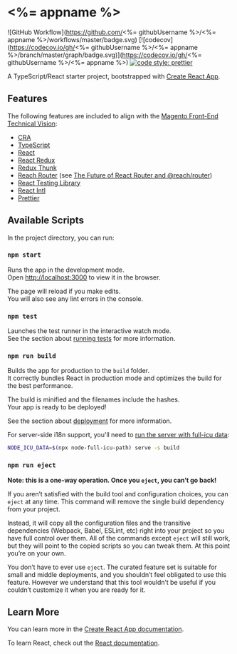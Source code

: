 # <%= appname %>

<!-- prettier-ignore-start -->
<!-- markdownlint-disable -->
![GitHub Workflow](https://github.com/<%= githubUsername %>/<%= appname
%>/workflows/master/badge.svg)
[![codecov](https://codecov.io/gh/<%= githubUsername %>/<%= appname
%>/branch/master/graph/badge.svg)](https://codecov.io/gh/<%= githubUsername
%>/<%= appname %>)
[![code style: prettier](https://img.shields.io/badge/code_style-prettier-ff69b4.svg)](https://github.com/prettier/prettier)
<!-- markdownlint-restore -->
<!-- prettier-ignore-end -->

A TypeScript/React starter project, bootstrapped with
[Create React App](https://github.com/facebook/create-react-app).

## Features

The following features are included to align with the
[Magento Front-End Technical Vision](https://github.com/magento/architecture/blob/master/design-documents/frontend/technical-vision.md#front-end-technical-vision):

- [CRA](https://facebook.github.io/create-react-app/)
- [TypeScript](http://www.typescriptlang.org/)
- [React](https://reactjs.org/)
- [React Redux](https://react-redux.js.org/)
- [Redux Thunk](https://github.com/reduxjs/redux-thunk#redux-thunk)
- [Reach Router](https://reach.tech/router) (see
  [The Future of React Router and @reach/router](https://reacttraining.com/blog/reach-react-router-future/))
- [React Testing Library](https://testing-library.com/docs/react-testing-library/intro)
- [React Intl](https://github.com/formatjs/react-intl#react-intl)
- [Prettier](https://prettier.io/)

## Available Scripts

In the project directory, you can run:

### `npm start`

Runs the app in the development mode.<br> Open
[http://localhost:3000](http://localhost:3000) to view it in the browser.

The page will reload if you make edits.<br> You will also see any lint errors in
the console.

### `npm test`

Launches the test runner in the interactive watch mode.<br> See the section
about
[running tests](https://facebook.github.io/create-react-app/docs/running-tests)
for more information.

### `npm run build`

Builds the app for production to the `build` folder.<br> It correctly bundles
React in production mode and optimizes the build for the best performance.

The build is minified and the filenames include the hashes.<br> Your app is
ready to be deployed!

See the section about
[deployment](https://facebook.github.io/create-react-app/docs/deployment) for
more information.

For server-side i18n support, you'll need to
[run the server with full-icu data](https://github.com/formatjs/react-intl/blob/master/docs/Getting-Started.md#nodejs):

```bash
NODE_ICU_DATA=$(npx node-full-icu-path) serve -s build
```

### `npm run eject`

**Note: this is a one-way operation. Once you `eject`, you can’t go back!**

If you aren’t satisfied with the build tool and configuration choices, you can
`eject` at any time. This command will remove the single build dependency from
your project.

Instead, it will copy all the configuration files and the transitive
dependencies (Webpack, Babel, ESLint, etc) right into your project so you have
full control over them. All of the commands except `eject` will still work, but
they will point to the copied scripts so you can tweak them. At this point
you’re on your own.

You don’t have to ever use `eject`. The curated feature set is suitable for
small and middle deployments, and you shouldn’t feel obligated to use this
feature. However we understand that this tool wouldn’t be useful if you couldn’t
customize it when you are ready for it.

## Learn More

You can learn more in the
[Create React App documentation](https://facebook.github.io/create-react-app/docs/getting-started).

To learn React, check out the [React documentation](https://reactjs.org/).
